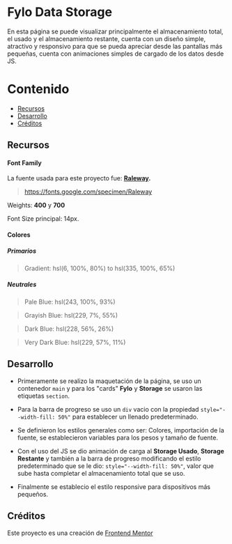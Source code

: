 # Fylo Data Storage

En esta página se puede visualizar principalmente el almacenamiento total, el usado y el almacenamiento restante, cuenta con un diseño simple, atractivo y responsivo para que se pueda apreciar desde las pantallas más pequeñas, cuenta con animaciones simples de cargado de los datos desde JS.

# Contenido

- [Recursos](#Recursos)
- [Desarrollo](#Desarrollo)
- [Créditos](#Créditos)

## Recursos

#### Font Family
La fuente usada para este proyecto fue:  **[Raleway](https://fonts.google.com/specimen/Raleway).**
> https://fonts.google.com/specimen/Raleway

Weights:  **400** y **700**

Font Size principal: 14px.

#### Colores

##### Primarios
> Gradient: hsl(6, 100%, 80%) to hsl(335, 100%, 65%)

##### Neutrales
> Pale Blue: hsl(243, 100%, 93%)

> Grayish Blue: hsl(229, 7%, 55%)

> Dark Blue: hsl(228, 56%, 26%)

> Very Dark Blue: hsl(229, 57%, 11%)

## Desarrollo

- Primeramente se realizo la maquetación de la página, se uso un contenedor ```main``` y para los "cards" **Fylo** y **Storage** se usaron las etiquetas ```section```.

- Para la barra de progreso se uso un ```div``` vacio con la propiedad ```style="--width-fill: 50%"``` para establecer un llenado predeterminado.

- Se definieron los estilos generales como ser: Colores, importación de la fuente, se establecieron variables para los pesos y tamaño de fuente.

- Con el uso del JS se dio animación de carga al **Storage Usado**, **Storage Restante** y también a la barra de progreso modificando el estilo predeterminado que se le dio: ```style="--width-fill: 50%"```, valor que sube hasta completar el almacenamiento total que se uso.

- Finalmente se establecio el estilo responsive para dispositivos más pequeños.

## Créditos

Este proyecto es una creación de  [Frontend Mentor](https://www.frontendmentor.io/challenges/fylo-data-storage-component-1dZPRbV5n "Frontend Mentor")

